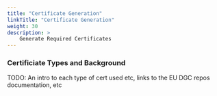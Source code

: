 ```yaml
---
title: "Certificate Generation"
linkTitle: "Certificate Generation"
weight: 30
description: >
    Generate Required Certificates
---
```


### Certificiate Types and Background
TODO: An intro to each type of cert used etc, links to the EU DGC repos documentation, etc


